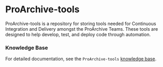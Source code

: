 # ProArchive-tools

ProArchive-tools is a repository for storing tools needed for Continuous Integration and Delivery
amongst the ProArchive Teams. These tools are designed to help develop, test, and deploy code through
automation.

### Knowledge Base

For detailed documentation, see the `ProArchive-tools` [knowledge base](docs/kb/index.md).
